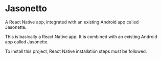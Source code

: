 # Jasonetto
A React Native app, integrated with an existing Android app called Jasonette.

This is basically a React Native app. It is combined with an existing Android app called Jasonette.

To install this project, React Native installation steps must be followed.
